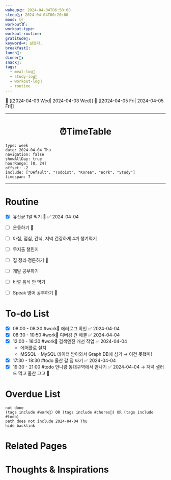 ```yaml
---
wakeup🌞: 2024-04-04T06:50:00
sleep🌜: 2024-04-04T00:20:00
mood: 😕
workout🏋️: 
workout-type: 
workout-routine: 
gratitude🙏: 
keyword🗝️: 살쪘다.
breakfast🍳: 
lunch🍚: 
dinner🥗: 
snack🍬: 
tags:
  - meal-log📝
  - study-log📓
  - workout-log💪
  - routine
---
```


🔺 [[2024-04-03 Wed| 2024-04-03 Wed]]
🔻 [[2024-04-05 Fri| 2024-04-05 Fri]]
___
<h1> <center>⏰TimeTable </center> </h1>

```gEvent
type: week
date: 2024-04-04 Thu
navigation: false
showAllDay: true
hourRange: [8, 24]
offset: -2
include: ["Default", "Todoist", "Korea", "Work", "Study"]
timespan: 7
```

--- 


# Routine 

- [x] 유산균 1알 먹기 🔼 ✅ 2024-04-04
- [ ] 운동하기 🔼
- [ ] 아침, 점심, 간식, 저녁 건강하게 4끼 챙겨먹기
- [ ] 무지출 챌린지 
- [ ] 집 정리·정돈하기 🔼
- [ ] 개발 공부하기
- [ ] 바깥 음식 안 먹기 
- [ ] Speak 영어 공부하기 🔼 


# To-do List

- [x] 08:00 - 08:30 #work💼 에러로그 확인 ✅ 2024-04-04
- [x] 08:30 - 10:50 #work💼 디버깅 건 해결 ✅ 2024-04-04
- [x] 12:00 - 16:30 #work💼 검색엔진 개선 작업 ✅ 2024-04-04
	- 에어플로 설치
	- MSSQL - MySQL 데이터 받아와서 Graph DB에 심기 → 이건 못했따! 
- [x] 17:30 - 18:30 #todo 울산 갈 짐 싸기 ✅ 2024-04-04
- [x] 19:30 - 21:00 #todo 언니랑 동대구역에서 만나기 ✅ 2024-04-04
	→ 저녁 샐러드 먹고 울산 고고 🥗

# Overdue List
```tasks
not done
(tags include #work💼) OR (tags include #chores🧺) OR (tags include #todo)
path does not include 2024-04-04 Thu
hide backlink
```

# Related Pages



# Thoughts & Inspirations

